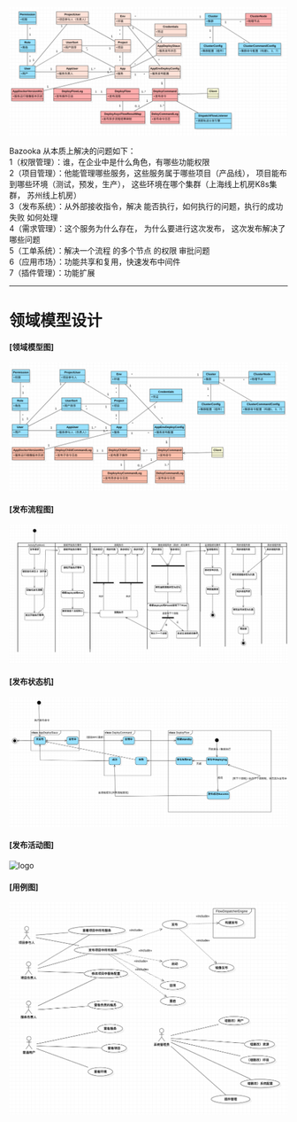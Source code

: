 ![logo](./img/Bazooka-design.png)

Bazooka 从本质上解决的问题如下：<br/>
1（权限管理）：谁，在企业中是什么角色，有哪些功能权限 <br/>
2（项目管理）：他能管理哪些服务，这些服务属于哪些项目（产品线）， 项目能布到哪些环境（测试，预发，生产）， 这些环境在哪个集群（上海线上机房K8s集群， 苏州线上机房）<br/>
3（发布系统）：从外部接收指令，解决 能否执行，如何执行的问题，执行的成功失败 如何处理<br/>
4（需求管理）：这个服务为什么存在， 为什么要进行这次发布， 这次发布解决了哪些问题<br/>
5（工单系统）：解决一个流程 的多个节点 的权限 审批问题<br/>
6（应用市场）：功能共享和复用，快速发布中间件 <br/>
7（插件管理）：功能扩展<br/>

---------------

# 领域模型设计
#### [领域模型图]
![logo](./img/Bazooka_Domain.png)


#### [发布流程图]
![logo](./img/Bazooka_Deploy_Flow.png)

#### [发布状态机]
![logo](./img/Bazooka_Deploy_Status.png)

#### [发布活动图]
![logo](./img/Bazooka_Deploy_Activity.png)

#### [用例图]
![logo](./img/Bazooka_User_Case.png)

